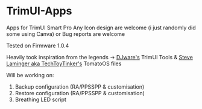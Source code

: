 # TrimUI-Apps
Apps for TrimUI Smart Pro
Any Icon design are welcome (i just randomly did some using Canva) or Bug reports are welcome

Tested on Firmware 1.0.4

Heavily took inspiration from the legends -> [DJware's](https://github.com/djware/TrimUITools?tab=readme-ov-file) TrimUI Tools & 
[Steve Laminger aka TechToyTinker's](https://techtoytinker.com/handheld-corner) TomatoOS files

Will be working on:
1. Backup configuration (RA/PPSSPP & customisation)
2. Restore configuration (RA/PPSSPP & customisation)
3. Breathing LED script
